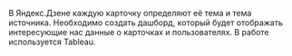 В Яндекс.Дзене каждую карточку определяют её тема и тема источника. Необходимо создать дашборд, который будет отображать интересующие нас данные о карточках и пользователях.
В работе используется Tableau.

[ссылка на дашборд]:https://public.tableau.com/views/automationproject_16529735748290/Dashboard1?:language=en-US&publish=yes&:display_count=n&:origin=viz_share_link